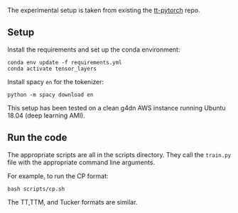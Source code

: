 The experimental setup is taken from existing the [tt-pytorch](https://github.com/KhrulkovV/tt-pytorch) repo.


## Setup 

Install the requirements and set up the conda environment:
```
conda env update -f requirements.yml
conda activate tensor_layers
```

Install spacy `en` for the tokenizer:
```
python -m spacy download en
```
This setup has been tested on a clean g4dn AWS instance running Ubuntu 18.04 (deep learning AMI).

## Run the code

The appropriate scripts are all in the scripts directory. They call the `train.py` file with the appropriate command line arguments.

For example, to run the CP format:
```
bash scripts/cp.sh
```
The TT,TTM, and Tucker formats are similar.
